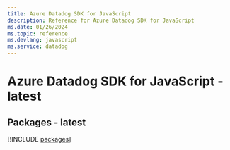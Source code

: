 ```yaml
---
title: Azure Datadog SDK for JavaScript
description: Reference for Azure Datadog SDK for JavaScript
ms.date: 01/26/2024
ms.topic: reference
ms.devlang: javascript
ms.service: datadog
---
```

# Azure Datadog SDK for JavaScript - latest
## Packages - latest
[!INCLUDE [packages](datadog-index.md)]
